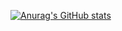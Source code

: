 [![Anurag's GitHub stats](https://github-readme-stats.vercel.app/api?username=kingsley-sama)](https://github.com/anuraghazra/github-readme-stats)
